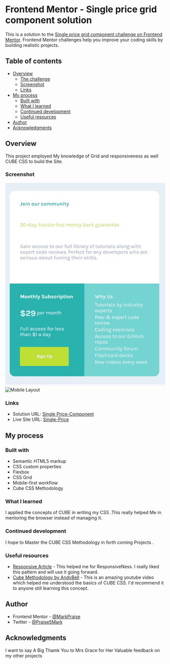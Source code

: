 # Frontend Mentor - Single price grid component solution

This is a solution to the [Single price grid component challenge on Frontend Mentor](https://www.frontendmentor.io/challenges/single-price-grid-component-5ce41129d0ff452fec5abbbc). Frontend Mentor challenges help you improve your coding skills by building realistic projects. 

## Table of contents

- [Overview](#overview)
  - [The challenge](#the-challenge)
  - [Screenshot](#screenshot)
  - [Links](#links)
- [My process](#my-process)
  - [Built with](#built-with)
  - [What I learned](#what-i-learned)
  - [Continued development](#continued-development)
  - [Useful resources](#useful-resources)
- [Author](#author)
- [Acknowledgments](#acknowledgments)


## Overview
 This project employed My knowledge of Grid and responsiveness as well CUBE CSS to build the Site.




### Screenshot

![Desktop Layout](./images/DesktopLayout.JPG)
![Mobile Layout](./images/MobileLayout.JPG.JPG)


### Links

- Solution URL: [Single Price-Component](https://github.com/MarkPraise/singlePriceComponent)
- Live Site URL: [Single-Price](https://markpraise.github.io/singlePriceComponent/)

## My process

### Built with

- Semantic HTML5 markup
- CSS custom properties
- Flexbox
- CSS Grid
- Mobile-first workflow
- Cube CSS Methodology


### What I learned

I applied the concepts of CUBE in writing my CSS .This really helped Me in  mentoring the browser instead of managing It.

### Continued development

I hope to Master the CUBE CSS Methodology in forth coming Projects .



### Useful resources

- [Responsive Article](https://fedmentor.dev/posts/responsive-meaning/) - This helped me for ResponsiveNess. I really liked this pattern and will use it going forward.
- [Cube Methodology by AndyBell](https://www.youtube.com/watch?v=5uhIiI9Ld5M) - This is an amazing youtube video which helped me understood the basics of CUBE CSS. I'd recommend it to anyone still learning this concept.


## Author


- Frontend Mentor - [@MarkPraise](https://www.frontendmentor.io/profile/MarkPraise)
- Twitter - [@Praise5Mark](https://www.twitter.com/Praise5Mark)


## Acknowledgments
 I want to say A Big Thamk You to Mrs Grace for Her Valuable feedback on my other projects
 

